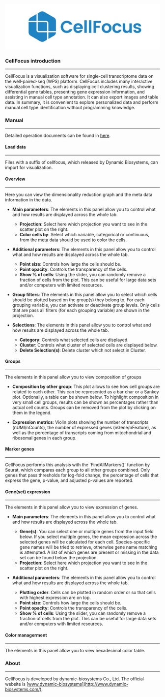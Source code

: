 ![CellFocus](https://github.com/DynamicBiosystems/CellFocus/blob/main/CellFocus.png)

### CellFocus introduction
---

CellFocus is a visualization software for single-cell transcriptome data on the well-paired-seq (WPS) platform. CellFocus includes many interactive visualization functions, such as displaying cell clustering results, showing differential gene tables, presenting gene expression information, and assisting in manual cell type annotation. It can also export images and table data. In summary, it is convenient to explore personalized data and perform manual cell type identification without programming knowledge.

### Manual

---

Detailed operation documents can be found in [here](https://github.com/DynamicBiosystems/CellFocus/blob/main/docs/CellFocus-v1.0.2_operation_manual.pdf).

#### Load data

---

Files with a suffix of cellfocus, which released by Dynamic Biosystems, can import for visualization.

#### Overview

---

Here you can view the dimensionality reduction graph and the meta data information in the data.

- **Main parameters**: 
The elements in this panel allow you to control what and how results are displayed across the whole tab.
    - **Projection**: Select here which projection you want to see in the scatter plot on the right.
    - **Color cells by**: Select which variable, categorical or continuous, from the meta data should be used to color the cells.

- **Additional parameters**: 
The elements in this panel allow you to control what and how results are displayed across the whole tab.
    - **Point size**: Controls how large the cells should be.
    - **Point opacity**: Controls the transparency of the cells.
    - **Show % of cells**: Using the slider, you can randomly remove a fraction of cells from the plot. This can be useful for large data sets and/or computers with limited resources.

- **Group filters**: 
The elements in this panel allow you to select which cells should be plotted based on the group(s) they belong to. For each grouping variable, you can activate or deactivate group levels. Only cells that are pass all filters (for each grouping variable) are shown in the projection.

- **Selections**: 
The elements in this panel allow you to control what and how results are displayed across the whole tab.
    - **Category**: Controls what selected cells are displayed.
    - **Cluster**: Controls what cluster of selected cells are displayed below.
    - **Delete Selection(s)**: Delete cluster which not select in Cluster.

#### Groups

---

The elements in this panel allow you to view composition of groups

- **Composition by other group**: 
This plot allows to see how cell groups are related to each other. This can be represented as a bar char or a Sankey plot. Optionally, a table can be shown below. To highlight composition in very small cell groups, results can be shown as percentages rather than actual cell counts. Groups can be removed from the plot by clicking on them in the legend.

- **Expression metrics**: 
Violin plots showing the number of transcripts (nUMI/nCounts), the number of expressed genes (nGene/nFeature), as well as the percentage of transcripts coming from mitochondrial and ribosomal genes in each group.

#### Marker genes

---

CellFocus performs this analysis with the 'FindAllMarkers()' function by Seurat, which compares each group to all other groups combined. Only genes that pass thresholds for log-fold change, the percentage of cells that express the gene, p-value, and adjusted p-values are reported. 

#### Gene(set) expression

---

The elements in this panel allow you to view expression of genes.

- **Main parameters**: 
The elements in this panel allow you to control what and how results are displayed across the whole tab.
    - **Gene(s)**: You can select one or multiple genes from the input field below. If you select multiple genes, the mean expression across the selected genes will be calculated for each cell. Species-specific gene names will be tried to retrieve, otherwise gene name matching is attempted. A list of which genes are present or missing in the data set can be found below the projection.
    - **Projection**: Select here which projection you want to see in the scatter plot on the right.

- **Additional parameters**: 
The elements in this panel allow you to control what and how results are displayed across the whole tab.
    - **Plotting order**: Cells can be plotted in random order or so that cells with highest expression are on top.
    - **Point size**: Controls how large the cells should be.
    - **Point opacity**: Controls the transparency of the cells.
    - **Show % of cells**: Using the slider, you can randomly remove a fraction of cells from the plot. This can be useful for large data sets and/or computers with limited resources.

#### Color managerment

---

The elements in this panel allow you to view hexadecimal color table.

### About

---

CellFocus is developed by dynamic-biosystems Co., Ltd. The official website is [www.dynamic-biosystems](http://www.dynamic-biosystems.com/).





